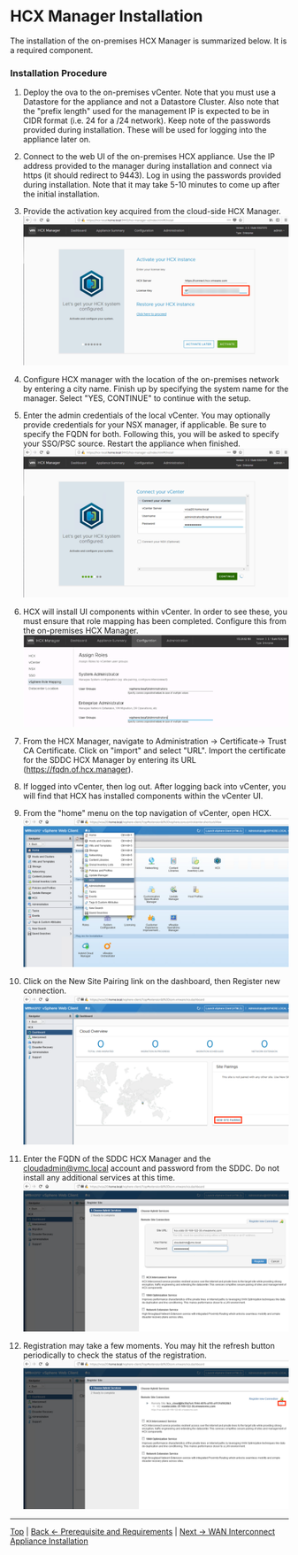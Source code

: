# HCX Manager Installation
The installation of the on-premises HCX Manager is summarized below. It is a required component.



### Installation Procedure
1. Deploy the ova to the on-premises vCenter. Note that you must use a Datastore for the appliance and not a Datastore Cluster. Also note that the "prefix length" used for the management IP is expected to be in CIDR format (i.e. 24 for a /24 network). Keep note of the passwords provided during installation. These will be used for logging into the appliance later on.

2. Connect to the web UI of the on-premises HCX appliance. Use the IP address provided to the manager during installation and connect via https (it should redirect to 9443). Log in using the passwords provided during installation. Note that it may take 5-10 minutes to come up after the initial installation.

3. Provide the activation key acquired from the cloud-side HCX Manager.
![step03.png](./illustrations/managerInstall/step03.png "Step 3")

4. Configure HCX manager with the location of the on-premises network by entering a city name. Finish up by specifying the system name for the manager. Select "YES, CONTINUE" to continue with the setup.

5. Enter the admin credentials of the local vCenter. You may optionally provide credentials for your NSX manager, if applicable. Be sure to specify the FQDN for both. Following this, you will be asked to specify your SSO/PSC source. Restart the appliance when finished.
![step05.png](./illustrations/managerInstall/step05.png "Step 5")

6. HCX will install UI components within vCenter. In order to see these, you must ensure that role mapping has been completed. Configure this from the on-premises HCX Manager.
![step06.png](./illustrations/managerInstall/step06.png "Step 6")

7. From the HCX Manager, navigate to Administration -> Certificate-> Trust CA Certificate. Click on "import" and select "URL". Import the certificate for the SDDC HCX Manager by entering its URL (https://fqdn.of.hcx.manager). 

8. If logged into vCenter, then log out. After logging back into vCenter, you will find that HCX has installed components within the vCenter UI.

9. From the "home" menu on the top navigation of vCenter, open HCX.
![step09.png](./illustrations/managerInstall/step09.png "Step 9")

10. Click on the New Site Pairing link on the dashboard, then Register new connection.
![step10.png](./illustrations/managerInstall/step10.png "Step 10")

11. Enter the FQDN of the SDDC HCX Manager and the cloudadmin@vmc.local account and password from the SDDC. Do not install any additional services at this time.
![step11.png](./illustrations/managerInstall/step11.png "Step 11")

12. Registration may take a few moments. You may hit the refresh button periodically to check the status of the registration.
![step12.png](./illustrations/managerInstall/step12.png "Step 12")



---
[Top](./README.md) | [Back <- Prerequisite and Requirements](./02_prereqsAndRequirements.md) | [Next -> WAN Interconnect Appliance Installation](./04_ixInstallation.md)
